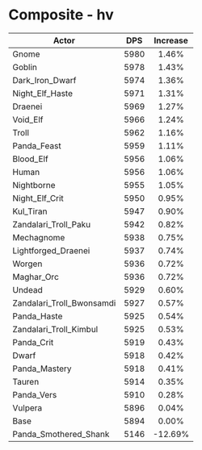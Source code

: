 # Composite - hv
| Actor | DPS | Increase |
|---|:---:|:---:|
|Gnome|5980|1.46%|
|Goblin|5978|1.43%|
|Dark_Iron_Dwarf|5974|1.36%|
|Night_Elf_Haste|5971|1.31%|
|Draenei|5969|1.27%|
|Void_Elf|5966|1.24%|
|Troll|5962|1.16%|
|Panda_Feast|5959|1.11%|
|Blood_Elf|5956|1.06%|
|Human|5956|1.06%|
|Nightborne|5955|1.05%|
|Night_Elf_Crit|5950|0.95%|
|Kul_Tiran|5947|0.90%|
|Zandalari_Troll_Paku|5942|0.82%|
|Mechagnome|5938|0.75%|
|Lightforged_Draenei|5937|0.74%|
|Worgen|5936|0.72%|
|Maghar_Orc|5936|0.72%|
|Undead|5929|0.60%|
|Zandalari_Troll_Bwonsamdi|5927|0.57%|
|Panda_Haste|5925|0.54%|
|Zandalari_Troll_Kimbul|5925|0.53%|
|Panda_Crit|5919|0.43%|
|Dwarf|5918|0.42%|
|Panda_Mastery|5918|0.41%|
|Tauren|5914|0.35%|
|Panda_Vers|5910|0.28%|
|Vulpera|5896|0.04%|
|Base|5894|0.00%|
|Panda_Smothered_Shank|5146|-12.69%|
